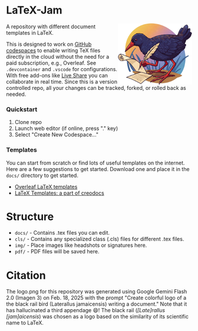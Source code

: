 # LaTeX-Jam

<img src="logo.png" align="right" width=200 />

A repository with different document templates in LaTeX.

This is designed to work on [GitHub codespaces](https://github.com/features/codespaces) to enable writing TeX files directly in the cloud without the need for a paid subscription, e.g., Overleaf.  See `.devcontainer` and `.vscode` for configurations.  With free add-ons like [Live Share](https://visualstudio.microsoft.com/services/live-share/) you can collaborate in real time.  Since this is a version controlled repo, all your changes can be tracked, forked, or rolled back as needed.

### Quickstart

1. Clone repo
2. Launch web editor (if online, press "." key)
3. Select "Create New Codespace..." 

### Templates

You can start from scratch or find lots of useful templates on the internet. Here are a few suggestions to get started.  Download one and place it in the `docs/` directory to get started.

* [Overleaf LaTeX templates](https://www.overleaf.com/latex/templates)
* [LaTeX Templates: a part of creodocs](https://www.latextemplates.com/)

# Structure

* `docs/` - Contains .tex files you can edit. 
* `cls/` - Contains any specialized class (.cls) files for different .tex files.
* `img/` - Place images like headshots or signatures here.
* `pdf/` - PDF files will be saved here.

# Citation

The logo.png for this repository was generated using Google Gemini Flash 2.0 (Imagen 3) on Feb. 18, 2025 with the prompt "Create colorful logo of a the black rail bird (Laterallus jamaicensis) writing a document." Note that it has hallucinated a third appendage 😄! The black rail (*[Late]rallus [jam]aicensis*) was chosen as a logo based on the similarity of its scientific name to LaTeX.
